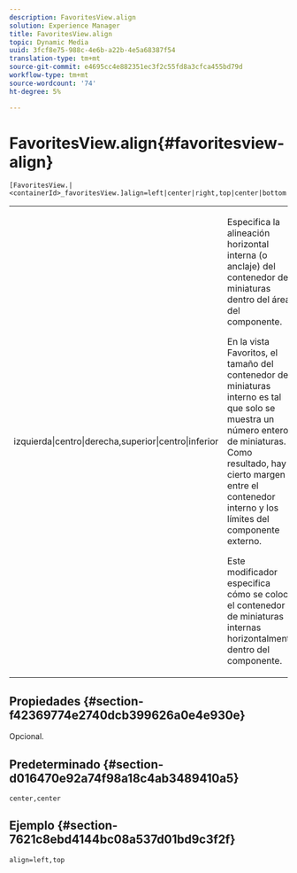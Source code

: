 ```yaml
---
description: FavoritesView.align
solution: Experience Manager
title: FavoritesView.align
topic: Dynamic Media
uuid: 3fcf8e75-988c-4e6b-a22b-4e5a68387f54
translation-type: tm+mt
source-git-commit: e4695cc4e882351ec3f2c55fd8a3cfca455bd79d
workflow-type: tm+mt
source-wordcount: '74'
ht-degree: 5%

---
```



# FavoritesView.align{#favoritesview-align}

`[FavoritesView.|<containerId>_favoritesView.]align=left|center|right,top|center|bottom`

<table id="table_2B109D2F91E64B5382B31921C3780FA5"> 
 <tbody> 
  <tr> 
   <td colname="col1"> <p><span class="codeph"> izquierda|centro|derecha,superior|centro|inferior</span> </p> </td> 
   <td colname="col2"> <p> Especifica la alineación horizontal interna (o anclaje) del contenedor de miniaturas dentro del área del componente. </p> <p>En la vista Favoritos, el tamaño del contenedor de miniaturas interno es tal que solo se muestra un número entero de miniaturas. Como resultado, hay cierto margen entre el contenedor interno y los límites del componente externo. </p> <p>Este modificador especifica cómo se coloca el contenedor de miniaturas internas horizontalmente dentro del componente. </p> </td> 
  </tr> 
 </tbody> 
</table>

## Propiedades {#section-f42369774e2740dcb399626a0e4e930e}

Opcional.

## Predeterminado {#section-d016470e92a74f98a18c4ab3489410a5}

`center,center`

## Ejemplo {#section-7621c8ebd4144bc08a537d01bd9c3f2f}

`align=left,top`

